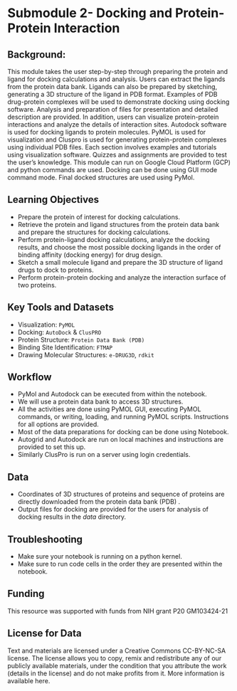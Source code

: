 # Submodule 2- Docking and Protein-Protein Interaction

## Background:
This module takes the user step-by-step through preparing the protein and ligand for docking calculations and analysis. Users can extract the ligands from the protein data bank. Ligands can also be prepared by sketching, generating a 3D structure of the ligand in PDB format.  Examples of PDB drug-protein complexes will be used to demonstrate docking using docking software. Analysis and preparation of files for presentation and detailed description are provided. In addition, users can visualize protein-protein interactions and analyze the details of interaction sites. Autodock  software is used for docking ligands to protein molecules. PyMOL is used for visualization and Cluspro is used for generating protein-protein complexes using individual PDB files. Each section involves examples and tutorials using visualization software. Quizzes and assignments are provided to test the user’s knowledge.  This module can run on Google Cloud Platform (GCP) and python commands are used. Docking can be done using GUI mode command mode. Final docked structures are used using PyMol. 

## Learning Objectives
- Prepare the protein of interest for docking calculations. 
- Retrieve the protein and ligand structures from the protein data bank and prepare the structures for docking calculations.
- Perform protein-ligand docking calculations, analyze the docking results, and choose the most possible docking ligands in the order of binding affinity (docking energy) for drug design.
- Sketch a small molecule ligand and prepare the 3D structure of ligand drugs to dock to proteins.
- Perform protein-protein docking and analyze the interaction surface of two proteins.

## Key Tools and Datasets
- Visualization: `PyMOL`
- Docking: `AutoDock` & `ClusPRO`
- Protein Structure: `Protein Data Bank (PDB)`
- Binding Site Identification: `FTMAP`
- Drawing Molecular Structures: `e-DRUG3D`, `rdkit`

## Workflow
- PyMol and Autodock can be executed from within the notebook. 
- We will use a protein data bank to access 3D structures. 
- All the activities are done using PyMOL GUI, executing PyMOL commands, or writing, loading, and running PyMOL scripts. Instructions for all options are provided. 
- Most of the data preparations for docking can be done using Notebook. 
- Autogrid and Autodock are run on local machines and instructions are provided to set this up. 
- Similarly ClusPro is run on a server using login credentials.
 
## Data
- Coordinates of 3D structures of proteins and sequence of proteins are directly downloaded from the protein data bank (PDB) . 
- Output files for docking are provided for the users for analysis of docking results in the *data* directory.

## Troubleshooting
+ Make sure your notebook is running on a python kernel.
+ Make sure to run code cells in the order they are presented within the notebook.

## Funding
This resource was supported with funds from NIH grant P20 GM103424-21 

## License for Data
Text and materials are licensed under a Creative Commons CC-BY-NC-SA license. The license allows you to copy, remix and redistribute any of our publicly available materials, under the condition that you attribute the work (details in the license) and do not make profits from it. More information is available here.

